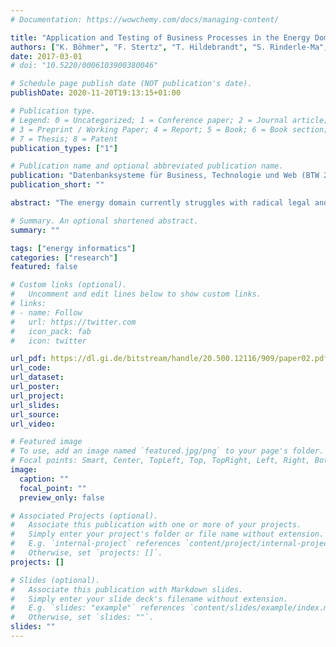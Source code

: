 ```yaml
---
# Documentation: https://wowchemy.com/docs/managing-content/

title: "Application and Testing of Business Processes in the Energy Domain"
authors: ["K. Böhmer", "F. Stertz", "T. Hildebrandt", "S. Rinderle-Ma", "G. Eibl", "C. Ferner", "S. Burkhart", "D. Engel"]
date: 2017-03-01
# doi: "10.5220/0006103900380046"

# Schedule page publish date (NOT publication's date).
publishDate: 2020-11-20T19:13:15+01:00

# Publication type.
# Legend: 0 = Uncategorized; 1 = Conference paper; 2 = Journal article;
# 3 = Preprint / Working Paper; 4 = Report; 5 = Book; 6 = Book section;
# 7 = Thesis; 8 = Patent
publication_types: ["1"]

# Publication name and optional abbreviated publication name.
publication: "Datenbanksysteme für Business, Technologie und Web (BTW 2017)"
publication_short: ""

abstract: "The energy domain currently struggles with radical legal and technological changes, such as, smart meters. This results in new use cases which can be implemented based on business process technology. Understanding and automating business processes requires to model and test them. However, existing process testing approaches frequently struggle with the testing of process resources, such as ERP systems, and negative testing. Hence, this work presents a toolchain which tackles that limitations. The approach uses an open source process engine to generate event logs and applies process mining techniques in a novel way."

# Summary. An optional shortened abstract.
summary: ""

tags: ["energy informatics"]
categories: ["research"]
featured: false

# Custom links (optional).
#   Uncomment and edit lines below to show custom links.
# links:
# - name: Follow
#   url: https://twitter.com
#   icon_pack: fab
#   icon: twitter

url_pdf: https://dl.gi.de/bitstream/handle/20.500.12116/909/paper02.pdf
url_code:
url_dataset:
url_poster:
url_project:
url_slides:
url_source:
url_video:

# Featured image
# To use, add an image named `featured.jpg/png` to your page's folder. 
# Focal points: Smart, Center, TopLeft, Top, TopRight, Left, Right, BottomLeft, Bottom, BottomRight.
image:
  caption: ""
  focal_point: ""
  preview_only: false

# Associated Projects (optional).
#   Associate this publication with one or more of your projects.
#   Simply enter your project's folder or file name without extension.
#   E.g. `internal-project` references `content/project/internal-project/index.md`.
#   Otherwise, set `projects: []`.
projects: []

# Slides (optional).
#   Associate this publication with Markdown slides.
#   Simply enter your slide deck's filename without extension.
#   E.g. `slides: "example"` references `content/slides/example/index.md`.
#   Otherwise, set `slides: ""`.
slides: ""
---
```


